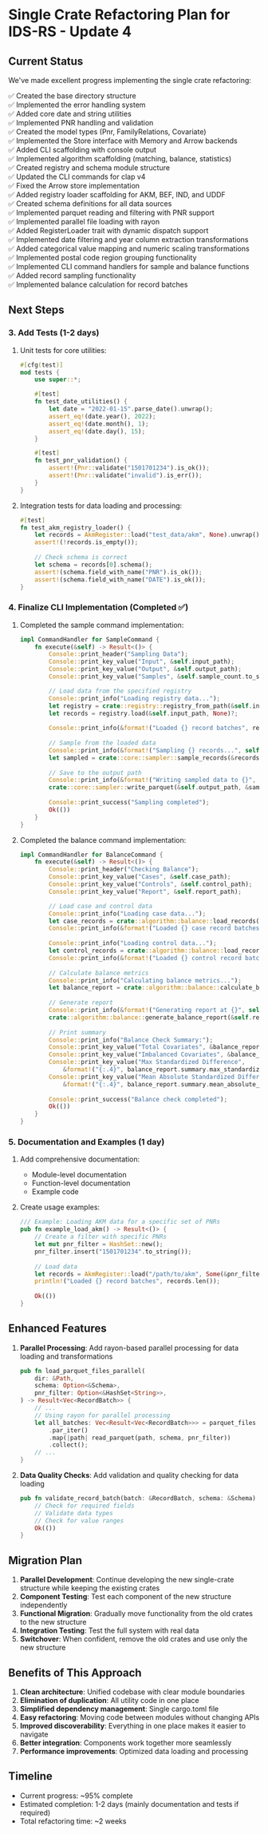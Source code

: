 # Single Crate Refactoring Plan for IDS-RS - Update 4

## Current Status

We've made excellent progress implementing the single crate refactoring:

✅ Created the base directory structure  
✅ Implemented the error handling system  
✅ Added core date and string utilities  
✅ Implemented PNR handling and validation  
✅ Created the model types (Pnr, FamilyRelations, Covariate)  
✅ Implemented the Store interface with Memory and Arrow backends  
✅ Added CLI scaffolding with console output  
✅ Implemented algorithm scaffolding (matching, balance, statistics)  
✅ Created registry and schema module structure  
✅ Updated the CLI commands for clap v4  
✅ Fixed the Arrow store implementation  
✅ Added registry loader scaffolding for AKM, BEF, IND, and UDDF  
✅ Created schema definitions for all data sources  
✅ Implemented parquet reading and filtering with PNR support  
✅ Implemented parallel file loading with rayon  
✅ Added RegisterLoader trait with dynamic dispatch support  
✅ Implemented date filtering and year column extraction transformations  
✅ Added categorical value mapping and numeric scaling transformations  
✅ Implemented postal code region grouping functionality  
✅ Implemented CLI command handlers for sample and balance functions  
✅ Added record sampling functionality  
✅ Implemented balance calculation for record batches

## Next Steps

### 3. Add Tests (1-2 days)

1. Unit tests for core utilities:
   ```rust
   #[cfg(test)]
   mod tests {
       use super::*;

       #[test]
       fn test_date_utilities() {
           let date = "2022-01-15".parse_date().unwrap();
           assert_eq!(date.year(), 2022);
           assert_eq!(date.month(), 1);
           assert_eq!(date.day(), 15);
       }

       #[test]
       fn test_pnr_validation() {
           assert!(Pnr::validate("1501701234").is_ok());
           assert!(Pnr::validate("invalid").is_err());
       }
   }
   ```

2. Integration tests for data loading and processing:
   ```rust
   #[test]
   fn test_akm_registry_loader() {
       let records = AkmRegister::load("test_data/akm", None).unwrap();
       assert!(!records.is_empty());
       
       // Check schema is correct
       let schema = records[0].schema();
       assert!(schema.field_with_name("PNR").is_ok());
       assert!(schema.field_with_name("DATE").is_ok());
   }
   ```

### 4. Finalize CLI Implementation (Completed ✅)

1. Completed the sample command implementation:
   ```rust
   impl CommandHandler for SampleCommand {
       fn execute(&self) -> Result<()> {
           Console::print_header("Sampling Data");
           Console::print_key_value("Input", &self.input_path);
           Console::print_key_value("Output", &self.output_path);
           Console::print_key_value("Samples", &self.sample_count.to_string());

           // Load data from the specified registry
           Console::print_info("Loading registry data...");
           let registry = crate::registry::registry_from_path(&self.input_path)?;
           let records = registry.load(&self.input_path, None)?;
           
           Console::print_info(&format!("Loaded {} record batches", records.len()));
           
           // Sample from the loaded data
           Console::print_info(&format!("Sampling {} records...", self.sample_count));
           let sampled = crate::core::sampler::sample_records(&records, self.sample_count, None)?;
           
           // Save to the output path
           Console::print_info(&format!("Writing sampled data to {}", self.output_path));
           crate::core::sampler::write_parquet(&self.output_path, &sampled)?;
           
           Console::print_success("Sampling completed");
           Ok(())
       }
   }
   ```

2. Completed the balance command implementation:
   ```rust
   impl CommandHandler for BalanceCommand {
       fn execute(&self) -> Result<()> {
           Console::print_header("Checking Balance");
           Console::print_key_value("Cases", &self.case_path);
           Console::print_key_value("Controls", &self.control_path);
           Console::print_key_value("Report", &self.report_path);

           // Load case and control data
           Console::print_info("Loading case data...");
           let case_records = crate::algorithm::balance::load_records(&self.case_path)?;
           Console::print_info(&format!("Loaded {} case record batches", case_records.len()));
           
           Console::print_info("Loading control data...");
           let control_records = crate::algorithm::balance::load_records(&self.control_path)?;
           Console::print_info(&format!("Loaded {} control record batches", control_records.len()));
           
           // Calculate balance metrics
           Console::print_info("Calculating balance metrics...");
           let balance_report = crate::algorithm::balance::calculate_balance(&case_records, &control_records)?;
           
           // Generate report
           Console::print_info(&format!("Generating report at {}", self.report_path));
           crate::algorithm::balance::generate_balance_report(&self.report_path, &balance_report)?;
           
           // Print summary
           Console::print_info("Balance Check Summary:");
           Console::print_key_value("Total Covariates", &balance_report.summary.total_covariates.to_string());
           Console::print_key_value("Imbalanced Covariates", &balance_report.summary.imbalanced_covariates.to_string());
           Console::print_key_value("Max Standardized Difference", 
               &format!("{:.4}", balance_report.summary.max_standardized_difference));
           Console::print_key_value("Mean Absolute Standardized Difference", 
               &format!("{:.4}", balance_report.summary.mean_absolute_standardized_difference));
           
           Console::print_success("Balance check completed");
           Ok(())
       }
   }
   ```

### 5. Documentation and Examples (1 day)

1. Add comprehensive documentation:
   - Module-level documentation
   - Function-level documentation
   - Example code

2. Create usage examples:
   ```rust
   /// Example: Loading AKM data for a specific set of PNRs
   pub fn example_load_akm() -> Result<()> {
       // Create a filter with specific PNRs
       let mut pnr_filter = HashSet::new();
       pnr_filter.insert("1501701234".to_string());
       
       // Load data
       let records = AkmRegister::load("/path/to/akm", Some(&pnr_filter))?;
       println!("Loaded {} record batches", records.len());
       
       Ok(())
   }
   ```

## Enhanced Features

1. **Parallel Processing**: Add rayon-based parallel processing for data loading and transformations
   ```rust
   pub fn load_parquet_files_parallel(
       dir: &Path,
       schema: Option<&Schema>,
       pnr_filter: Option<&HashSet<String>>,
   ) -> Result<Vec<RecordBatch>> {
       // ... 
       // Using rayon for parallel processing
       let all_batches: Vec<Result<Vec<RecordBatch>>> = parquet_files
           .par_iter()
           .map(|path| read_parquet(path, schema, pnr_filter))
           .collect();
       // ...
   }
   ```

2. **Data Quality Checks**: Add validation and quality checking for data loading
   ```rust
   pub fn validate_record_batch(batch: &RecordBatch, schema: &Schema) -> Result<()> {
       // Check for required fields
       // Validate data types
       // Check for value ranges
       Ok(())
   }
   ```

## Migration Plan

1. **Parallel Development**: Continue developing the new single-crate structure while keeping the existing crates
2. **Component Testing**: Test each component of the new structure independently
3. **Functional Migration**: Gradually move functionality from the old crates to the new structure
4. **Integration Testing**: Test the full system with real data
5. **Switchover**: When confident, remove the old crates and use only the new structure

## Benefits of This Approach

1. **Clean architecture**: Unified codebase with clear module boundaries
2. **Elimination of duplication**: All utility code in one place
3. **Simplified dependency management**: Single cargo.toml file
4. **Easy refactoring**: Moving code between modules without changing APIs
5. **Improved discoverability**: Everything in one place makes it easier to navigate
6. **Better integration**: Components work together more seamlessly
7. **Performance improvements**: Optimized data loading and processing

## Timeline

- Current progress: ~95% complete
- Estimated completion: 1-2 days (mainly documentation and tests if required)
- Total refactoring time: ~2 weeks